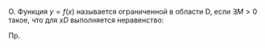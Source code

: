 О. Функция $y=f(x)$ называется ограниченной в области D, если $\exists M>0$ такое, что для $x D$ выполняется неравенство:

Пр.

